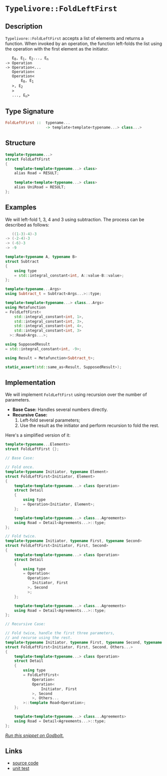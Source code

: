 <!-- Copyright 2024 Feng Mofan
SPDX-License-Identifier: Apache-2.0 -->

# `Typelivore::FoldLeftFirst`

## Description

`Typelivore::FoldLeftFirst` accepts a list of elements and returns a function.
When invoked by an operation, the function left-folds the list using the operation with the first element as the initiator.

<pre><code>   E<sub>0</sub>, E<sub>1</sub>, E<sub>2</sub>..., E<sub>n</sub>
-> Operation
-> Operation&lt;...
   Operation&lt;
   Operation&lt;
       E<sub>0</sub>, E<sub>1</sub>
   &gt;, E<sub>2</sub>
   &gt;
   ..., E<sub>n</sub>&gt;</code></pre>

## Type Signature

```Haskell
FoldLeftFirst ::  typename...
                  -> template<template<typename...> class...>
```

## Structure

```C++
template<typename...>
struct FoldLeftFirst
{
    template<template<typename...> class>
    alias Road = RESULT;
        
    template<template<typename...> class>
    alias UniRoad = RESULT;
};
```

## Examples

We will left-fold 1, 3, 4 and 3 using subtraction.
The process can be described as follows:

```C++
   ((1-3)-4)-3
-> (-2-4)-3
-> (-6)-3
-> -9
```

```C++
template<typename A, typename B>
struct Subtract
{
    using type
    = std::integral_constant<int, A::value-B::value>;
};

template<typename...Args>
using Subtract_t = Subtract<Args...>::type;

template<template<typename...> class...Args>
using Metafunction 
= FoldLeftFirst<
    std::integral_constant<int, 1>,
    std::integral_constant<int, 3>,
    std::integral_constant<int, 4>,
    std::integral_constant<int, 3>
  >::Road<Args...>;

using SupposedResult
= std::integral_constant<int, -9>;

using Result = Metafunction<Subtract_t>;

static_assert(std::same_as<Result, SupposedResult>);
```

## Implementation

We will implement `FoldLeftFirst` using recursion over the number of parameters.

- **Base Case:** Handles several numbers directly.
- **Recursive Case:**
  1. Left-fold several parameters;
  2. Use the result as the initiator and perform recursion to fold the rest.

Here's a simplified version of it:

```C++
template<typename...Elements>
struct FoldLeftFirst {};

// Base Case:

// Fold once.
template<typename Initiator, typename Element>
struct FoldLeftFirst<Initiator, Element>
{
    template<template<typename...> class Operation>
    struct Detail
    {
        using type 
        = Operation<Initiator, Element>;
    };

    template<template<typename...> class...Agreements>
    using Road = Detail<Agreements...>::type;
};

// Fold twice.
template<typename Initiator, typename First, typename Second>
struct FoldLeftFirst<Initiator, First, Second>
{
    template<template<typename...> class Operation>
    struct Detail
    {
        using type 
        = Operation<
          Operation<
            Initiator, First
          >, Second
          >;
    };

    template<template<typename...> class...Agreements>
    using Road = Detail<Agreements...>::type;
};

// Recursive Case:

// Fold twice, handle the first three parameters,
// and recurse using the rest.
template<typename Initiator, typename First, typename Second, typename...Others>
struct FoldLeftFirst<Initiator, First, Second, Others...>
{
    template<template<typename...> class Operation>
    struct Detail
    {
        using type 
        = FoldLeftFirst<
            Operation<
            Operation<
                Initiator, First
            >, Second
            >, Others...
        >::template Road<Operation>;
    };

    template<template<typename...> class...Agreements>
    using Road = Detail<Agreements...>::type;
};
```

[*Run this snippet on Godbolt.*](https://godbolt.org/#z:OYLghAFBqd5QCxAYwPYBMCmBRdBLAF1QCcAaPECAMzwBtMA7AQwFtMQByARg9KtQYEAysib0QXACx8BBAKoBnTAAUAHpwAMvAFYTStJg1DIApACYAQuYukl9ZATwDKjdAGFUtAK4sGIAKwAzKSuADJ4DJgAcj4ARpjEIACc0gAOqAqETgwe3r4BwemZjgLhkTEs8Ykptpj2JQxCBEzEBLk%2BfkG19dlNLQRl0XEJydIKza3t%2BV3j/YMVVaMAlLaoXsTI7BwEmCypBjsmgW4EAJ6pjKyYAHS32PRsggpH2CYaAILjxF4OANQAYp50KFMFQCP88MRxr8TAB2KywgAiRysHze7wA9BjfhYmEpfm48ex0eisQCgb8BJtruidnsDpgjidzpc2L8AJIMLJMIhkX5nC7MNn3XaMAgvdFfH4Ecm0YGg8GQ8ZMznc3mkX4ix7iwKvNHw9G/I383b7HmM450s2HS0soU3W4vX7IAwKBS/ADyF2IPOyEo%2Bxt%2BUr%2BiMwzTohuNcNR70Dga8mSM/JZMIDcaNR0Rnu9voEKq5jh5JA1WrFEsCMcDcORFZJaaNVoZTMb5ubdqutxpuudroUnfewGImFFT39seNCYiwF%2BACVUEx0DDAlnQ%2BHaEyB0ORwQ%2B47dSAQAKLTHqyi65jsYC5fyAO54am001N22Cq4cgt4It8o/2gFKggaj%2Bb5CJgaAMOgY7BjKV7ymCEJQjqbiqoW6p/ghGogWBEG6iSBr1ia9KtpaT5Ecyr5sJ2Touni7pegkuYMGOgZQb8q5MBG%2BHRpG6aTkmR6puO6aZtm9ENEy3HpiJPpiccEmSe%2BarFmhyr4UJuoYaBAgQapcblpWUZImeaL4S2NonCRZlARRe7YD2NH9oOw7as8OH4bx05zguS4rmG7Hrscm5OWKu5dtgB5HkZ7ynrWxkXrOoHrJkABumAEkSIDnmSMG3vemAagghjoPQ/IIKlNAISVW6/KkLRXDsUKkKS2KFb8Q7IIlqXuSVqVDuMNIfKZFpkayqXIZ%2BqFWal8HjIB7ZsphWmzeRDrXB6BClVCkEEN8fwwSCcH/vmil8tNAG/At4EamtG0hWOXEmRZQ2DW2y2Ud21FulJDFMcaLFsRxgkwnhgPxom078XJUbLrKsGKgh4k6emdHSX6smI3GyPfWjIPycaY1fhqp2Q2p2AaVhxO6epnrrQkt3oy84WPbO87YW4mMya8MWA9FJ4PYRlmPS9I1vbZH0hYF24uXqgNdZ5i7Cf9/luBLzki%2BFLKRTzmUAFS63r%2BsYqSesACrYEIxt64bHwYvrtva1bUVomYgQRC6XhYEubhgZsqQ7ndA2Cy%2BI2/O8S3B1YrmfNt0rnV4sTbUwDi4fpRpdRFnHQ%2BM6AHhEOyDmIAD6YGzIITK5xq7wHklYheJgAC0FhVzXFqcyehlc4%2B/NPXNK3vMQwBS%2BiXVCHHCcOAXMrCSP8c%2BknAX97d%2B6HhrHcB13zaB8N9oi3Zbr9gvY5dQAsr5VBeAwDjZAJwl7QqRPY8xBDZyAueYPntBFwIJeIeXvxcC8jV8JZxzoIN%2BPoP7F2aKXY4v9AgAIksAl%2BoD36fwYN/MuggNSSHgUAp%2BIC87gNQegmBmDfhwMjhmJecsNwLxFprD4w8vCpCKJgdAM5MAKC8LQcUaJM54KQQQwukDDA/1IXXJIelzyyw4Vwye0MT7NDPhfGSbhp5jwIBPSRsVZiOGQAXGiCQCAQEQQoK4%2BiXJuHYZw7hGEmEsLYTI7hLwlgog4CsWgnB/C8D8BwLQpBUCcDcNYawQY1gbFSuYQIPBSAEE0G4lYABrAIkhrgaEkFwWEgQND%2BA0GYAAbHkswAAOIp%2BhOCSF4CwCQGgNCkB8X4gJHBeAKBALU2Jvi3GkDgLAGAiAQBrAIKkLwAEKAQDQHsOgCQohXE4KoIpeS655MkL8YAyBkB/xSWYXgrDCAkDwNnLgMhBAiDEOwKQRz5BKDUHE0guhDk3h9KkTgPB3GeO8TcxpHphlDJlKgKgvw5kLKWSstZGzrhmF%2BBADwEz6DEBhM7LgSxeDtK0CsCASBxmpEmWQUZmLsUgGAFIMwfA6D1RaRAWINzYgRBaKcZ5vBqXMGIKcD0sRtCgXadE8Z2oPQMFoHSjppAsCxC8MAQktBaAtO4LwLALBDDAHEIK/AbVHApSlX4zAqgEo7HpeQUBHjBW0DwLEH0zKPBYBudtPAVTpWkBSsQWIGRMChjlUYI1Rg4krCoAYAeAA1PAmAbx0R8dE/gxzRDiHOWGy5Kh1CCrufoeVKBgmWH0MalpkAVioF9tkKVdcs6ZlMJYawZgGn2uIPsjh8AVh2A5dkFw4Eph%2BEOWECIQxKgjEOUULIAgm16G7Q0eYwxEiHNrZfAQfRJieA6HoMdDRJ0DDbQsTttgJhtGnfkUda6h0dpHTWsJmwJCvI4F4upHzOAAvmYs5Zqz1lSHBZC3Auy4WRMRciz1KxSoLhGBARJIBJCBGuEkQIsJJBpLMJIPJNT/B5KSGUjgFTSBVKidcPJXA8lFKSEU9D/h0n%2BGA3ks9grGnNNaTEz1XTenov6d84Z5BKB4thdMtgnAWgsCSrCOuTA7JJi4Eka4XBUnbPwLyfZeho0nMjdIaNihY03N0MSh5TAnnSuPae%2BpvBPm0d%2Bf8tjHGuM8enHxgTqTIXQqxbC%2BFgQzBIvIx0tFGLUAwoSPRsZTmLMjD05x6iRg%2BNcFqTQbhtNKCUsFYy2lurwvMtZeyhwuruVil5fym5wrRXislbq2V8rFV%2BOVXWtVNzNXaq2NE1%2BBq/FGpNbS81Ww/FWptdE%2B1jqlAuuy1OCj3qmB%2BoDUGwUuqJMRrOdJ2QsnrnxpAMSgwHqi1WFTZVjNv7/E5q/pwfNT9C0posKWzT5bK0LZrXUOtzgICuD7S28CO7FhdoyD2nIG7m2kAHdkS7K6529DXWd7oR3GjbqXcO2dH37sA7mH93dR7VjrEPYi%2BD6nz0cF%2BF5gzPmjP8cExoR9ImSBWbfXZ1Fn7MDfsSItg1iHkP8bSbCfDsJMmSAg0sw5Gn/GcFI20ij3S%2BkDJ%2Ba5xjUyZkcDY8ClgCgkrrKSsZhk4xhPPrE4cgbpyJDDcEKNuNfjdDBCUypl5MP3nEc4F8wZwzKS6eICwQXwvRfi/NNCKF7nsVWcCLZlFnTqM85xQx23sKQAi%2BYQXMXSQC4S40QL6TpLgsUqpTS5lkXI8srZRy%2BLTmeV8oFblzAIqxViAy7arLbrasyshPlqtgqivtR1basrNzKumtODVy1FaGu8Ca061rbr2v2b4D6hQ/rA3Bv67ISTQ2LnK/kyAYIU3jCbbTbEfbS2GhSoxMAmbJay0JArVgGfb3junaB%2Bd4EoOruPZuw0T7T3Sj79e4d8dP3%2Bifc39f1oL2R2rpvzv5/D/z97oh%2BE8HBrYe6/h8Hr8ELiLr8H7tcIHhjs%2Btjo7h%2BqQF%2BlgETseqThNvxoEIEP4DkukjUmgbCBhkRg0szrYGRk7ksH%2BpIP4EBv4EUvkikEkJkiBlwGPpwIEDrgQU0rjvEvBlsvgZpoQSQSsPapkM4JIEAA%3D)

## Links

- [source code](../../../../conceptrodon/typelivore/fold_left_first.hpp)
- [unit test](../../../../tests/unit/typelivore/fold_left_first.test.hpp)
